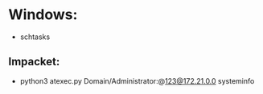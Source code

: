 # Windows: 

- schtasks

## Impacket: 

- python3 atexec.py Domain/Administrator:<Password>@123@172.21.0.0 systeminfo

